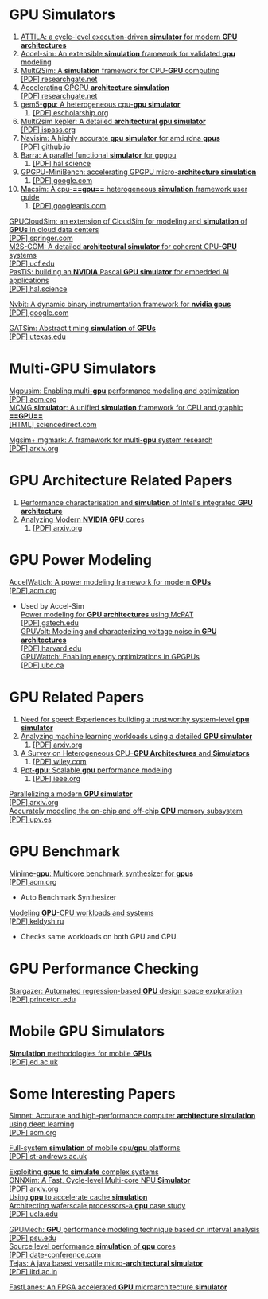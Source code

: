 # GPU Simulators

1. [ATTILA: a cycle-level execution-driven **simulator** for modern **GPU architectures**](https://ieeexplore.ieee.org/abstract/document/1620807/)
2. [Accel-sim: An extensible **simulation** framework for validated **gpu** modeling](https://ieeexplore.ieee.org/abstract/document/9138922/)  
3. [Multi2Sim: A **simulation** framework for CPU-**GPU** computing](https://dl.acm.org/doi/abs/10.1145/2370816.2370865)  
	[\[PDF\] researchgate.net](https://www.researchgate.net/profile/Dana-Schaa/publication/232613967_Multi2Sim_a_simulation_framework_for_CPU-GPU_computing/links/09e415087f437a51cc000000/Multi2Sim-a-simulation-framework-for-CPU-GPU-computing.pdf)  
4. [Accelerating GPGPU **architecture simulation**](https://dl.acm.org/doi/abs/10.1145/2465529.2465540)  
	[\[PDF\] researchgate.net](https://www.researchgate.net/profile/Nilanjan-Goswami/publication/262174192_Accelerating_GPGPU_architecture_simulation/links/55f8651908aec948c47c6a22/Accelerating-GPGPU-architecture-simulation.pdf)  
5. [gem5-**gpu**: A heterogeneous cpu-**gpu simulator**](https://ieeexplore.ieee.org/abstract/document/6709764/)  
	1. [\[PDF\] escholarship.org](https://escholarship.org/content/qt9bx9341g/qt9bx9341g_noSplash_77b354479d5fffee7bce0c3d0c0bbde4.pdf)  
6. [Multi2sim kepler: A detailed **architectural gpu simulator**](https://ieeexplore.ieee.org/abstract/document/7975298/)  
	[\[PDF\] ispass.org](http://ispass.org/ispass2017/slides/gong_multi2sim.pdf)  
7. [Navisim: A highly accurate **gpu simulator** for amd rdna **gpus**](https://dl.acm.org/doi/abs/10.1145/3559009.3569666)  
	[\[PDF\] github.io](https://michaeltshen.github.io/Files/NaviSim.pdf)  
8. [Barra: A parallel functional **simulator** for gpgpu](https://ieeexplore.ieee.org/abstract/document/5581577/)  
	1. [\[PDF\] hal.science](https://hal.science/hal-00359342v4/file/Collange_BarraSimulatorGPGPU_MASCOTS09.pdf)  
9. [GPGPU-MiniBench: accelerating GPGPU micro-**architecture simulation**](https://ieeexplore.ieee.org/abstract/document/7018049/)  
	1. [\[PDF\] google.com](https://drive.google.com/file/d/1qZUSrkppZS-2I0apZWtqL5qVnnXs68a5/view)  
10. [Macsim: A cpu-**==gpu==** heterogeneous **simulation** framework user guide](https://google-code-archive-downloads.storage.googleapis.com/v2/code.google.com/macsim/macsim.pdf)  
	 1. [\[PDF\] googleapis.com](https://google-code-archive-downloads.storage.googleapis.com/v2/code.google.com/macsim/macsim.pdf)

[GPUCloudSim: an extension of CloudSim for modeling and **simulation** of **GPUs** in cloud data centers](https://link.springer.com/article/10.1007/s11227-018-2636-7)  
[\[PDF\] springer.com](https://link.springer.com/content/pdf/10.1007/s11227-018-2636-7.pdf)  
[M2S-CGM: A detailed **architectural simulator** for coherent CPU-**GPU** systems](https://ieeexplore.ieee.org/abstract/document/8119257/)  
[\[PDF\] ucf.edu](http://csl.cs.ucf.edu/~heinrich/papers/iccd17.pdf)  
[PasTiS: building an **NVIDIA** Pascal **GPU simulator** for embedded AI applications](https://ut3-toulouseinp.hal.science/hal-03684680/)  
[\[PDF\] hal.science](https://ut3-toulouseinp.hal.science/hal-03684680/document)  

[Nvbit: A dynamic binary instrumentation framework for **nvidia gpus**](https://dl.acm.org/doi/abs/10.1145/3352460.3358307)  
[\[PDF\] google.com](https://drive.google.com/file/d/1Tl9z7Vgtj6eMElM8NTkWeZ-Je8MpYTAd/view)  

[GATSim: Abstract timing **simulation** of **GPUs**](https://ieeexplore.ieee.org/abstract/document/7926956/)  
[\[PDF\] utexas.edu](https://users.ece.utexas.edu/~gerstl/publications/date17.GATSim.pdf)  

# Multi-GPU Simulators

[Mgpusim: Enabling multi-**gpu** performance modeling and optimization](https://dl.acm.org/doi/abs/10.1145/3307650.3322230)  
[\[PDF\] acm.org](https://dl.acm.org/doi/pdf/10.1145/3307650.3322230)  
[MCMG **simulator**: A unified **simulation** framework for CPU and graphic **==GPU==**](https://www.sciencedirect.com/science/article/pii/S0022000014001044)  
[\[HTML\] sciencedirect.com](https://www.sciencedirect.com/science/article/pii/S0022000014001044)  

[Mgsim+ mgmark: A framework for multi-**gpu** system research](https://arxiv.org/abs/1811.02884)  
[\[PDF\] arxiv.org](https://arxiv.org/pdf/1811.02884)  

# GPU Architecture Related Papers

1. [Performance characterisation and **simulation** of Intel's integrated **GPU architecture**](https://ieeexplore.ieee.org/abstract/document/8366948/)
2. [Analyzing Modern **NVIDIA GPU** cores](https://arxiv.org/abs/2503.20481)  
	1. [\[PDF\] arxiv.org](https://arxiv.org/pdf/2503.20481)  

# GPU Power Modeling

[AccelWattch: A power modeling framework for modern **GPUs**](https://dl.acm.org/doi/abs/10.1145/3466752.3480063)  
[\[PDF\] acm.org](https://dl.acm.org/doi/pdf/10.1145/3466752.3480063)  
- Used by Accel-Sim  
[Power modeling for **GPU architectures** using McPAT](https://dl.acm.org/doi/abs/10.1145/2611758)  
[\[PDF\] gatech.edu](https://hparch.gatech.edu/papers/lim_todaes14.pdf)  
[GPUVolt: Modeling and characterizing voltage noise in **GPU architectures**](https://dl.acm.org/doi/abs/10.1145/2627369.2627605)  
[\[PDF\] harvard.edu](https://projects.iq.harvard.edu/files/GPUVolt.pdf)  
[GPUWattch: Enabling energy optimizations in GPGPUs](https://dl.acm.org/doi/abs/10.1145/2508148.2485964)  
[\[PDF\] ubc.ca](https://people.ece.ubc.ca/aamodt/publications/papers/gpuwattch.isca2013.pdf)  

# GPU Related Papers

1. [Need for speed: Experiences building a trustworthy system-level **gpu simulator**](https://ieeexplore.ieee.org/abstract/document/9407154/)
2. [Analyzing machine learning workloads using a detailed **GPU simulator**](https://ieeexplore.ieee.org/abstract/document/8695671/)  
	1. [\[PDF\] arxiv.org](https://arxiv.org/pdf/1811.08933)  
3. [A Survey on Heterogeneous CPU–**GPU Architectures** and **Simulators**](https://onlinelibrary.wiley.com/doi/abs/10.1002/cpe.8318)  
	1. [\[PDF\] wiley.com](https://onlinelibrary.wiley.com/doi/pdf/10.1002/cpe.8318)  
4. [Ppt-**gpu**: Scalable **gpu** performance modeling](https://ieeexplore.ieee.org/abstract/document/8665984/)  
	1. [\[PDF\] ieee.org](https://ieeexplore.ieee.org/ielaam/10208/8610345/8665984-aam.pdf)  

[Parallelizing a modern **GPU simulator**](https://arxiv.org/abs/2502.14691)  
[\[PDF\] arxiv.org](https://arxiv.org/pdf/2502.14691)  
[Accurately modeling the on-chip and off-chip **GPU** memory subsystem](https://www.sciencedirect.com/science/article/pii/S0167739X17302091)  
[\[PDF\] upv.es](https://riunet.upv.es/bitstream/handle/10251/145974/Candel-Margaix%3BPetit%3BSahuquillo%20-%20Accurately%20modeling%20the%20on-chip%20and%20off-chip%20GPU%20memory%20subsystem.pdf?sequence=3)  

# GPU Benchmark

[Minime-**gpu**: Multicore benchmark synthesizer for **gpus**](https://dl.acm.org/doi/abs/10.1145/2818693)  
[\[PDF\] acm.org](https://dl.acm.org/doi/pdf/10.1145/2818693)  
- Auto Benchmark Synthesizer

[Modeling **GPU**\-CPU workloads and systems](https://dl.acm.org/doi/abs/10.1145/1735688.1735696)  
[\[PDF\] keldysh.ru](https://ftp.keldysh.ru/K_student/AUTO_PARALLELIZATION/GPU/CUDA/2010-03-GPGPU-ModelingGPGPU.pdf)  
- Checks same workloads on both GPU and CPU.

# GPU Performance Checking

[Stargazer: Automated regression-based **GPU** design space exploration](https://ieeexplore.ieee.org/abstract/document/6189201/)  
[\[PDF\] princeton.edu](https://oar.princeton.edu/bitstream/88435/pr1nc3p/1/DesignSpaceExplore.pdf)  

# Mobile GPU Simulators

[**Simulation** methodologies for mobile **GPUs**](https://era.ed.ac.uk/handle/1842/38739)  
[\[PDF\] ed.ac.uk](https://era.ed.ac.uk/bitstream/handle/1842/38739/KaszykK_2022.pdf?sequence=1&isAllowed=y)  

# Some Interesting Papers

[Simnet: Accurate and high-performance computer **architecture simulation** using deep learning](https://dl.acm.org/doi/abs/10.1145/3530891)  
[\[PDF\] acm.org](https://dl.acm.org/doi/pdf/10.1145/3530891)  

[Full-system **simulation** of mobile cpu/**gpu** platforms](https://ieeexplore.ieee.org/abstract/document/8695656/)  
[\[PDF\] st-andrews.ac.uk](https://research-repository.st-andrews.ac.uk/bitstream/handle/10023/24324/Kaszyk_2019_IEEE_Full_System_Simulation_AAM.pdf?sequence=1)  

[Exploiting **gpus** to **simulate** complex systems](https://ieeexplore.ieee.org/abstract/document/6603946/)  
[ONNXim: A Fast, Cycle-level Multi-core NPU **Simulator**](https://ieeexplore.ieee.org/abstract/document/10726822/)  
[\[PDF\] arxiv.org](https://arxiv.org/pdf/2406.08051)  
[Using **gpu** to accelerate cache **simulation**](https://ieeexplore.ieee.org/abstract/document/5207880/)  
[Architecting waferscale processors-a **gpu** case study](https://ieeexplore.ieee.org/abstract/document/8675211/)  
[\[PDF\] ucla.edu](https://nanocad.ee.ucla.edu/wp-content/papercite-data/pdf/c107.pdf)  

[GPUMech: **GPU** performance modeling technique based on interval analysis](https://ieeexplore.ieee.org/abstract/document/7011394/)  
[\[PDF\] psu.edu](https://citeseerx.ist.psu.edu/document?repid=rep1&type=pdf&doi=9fcbf89aab2b77d5d9383318291e415d5be07a53)  
[Source level performance **simulation** of **gpu** cores](https://ieeexplore.ieee.org/abstract/document/7092385/)  
[\[PDF\] date-conference.com](https://www.date-conference.com/proceedings-archive/2017/pyear/2015/pdf/0916.pdf)  
[Tejas: A java based versatile micro-**architectural simulator**](https://ieeexplore.ieee.org/abstract/document/7347586/)  
[\[PDF\] iitd.ac.in](https://www.cse.iitd.ac.in/~srsarangi/files/papers/patmospaper.pdf)  

[FastLanes: An FPGA accelerated **GPU** microarchitecture **simulator**](https://ieeexplore.ieee.org/abstract/document/6657049/)  
